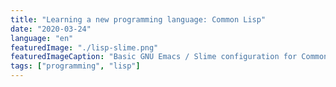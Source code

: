 ```yaml
---
title: "Learning a new programming language: Common Lisp"
date: "2020-03-24"
language: "en"
featuredImage: "./lisp-slime.png"
featuredImageCaption: "Basic GNU Emacs / Slime configuration for Common Lisp development."
tags: ["programming", "lisp"]
---
```


